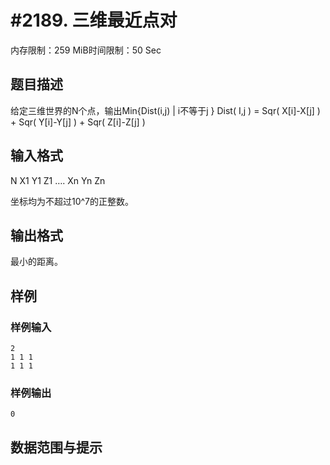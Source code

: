 # #2189. 三维最近点对

内存限制：259 MiB时间限制：50 Sec

## 题目描述

给定三维世界的N个点，输出Min{Dist(i,j) | i不等于j }
Dist( I,j ) = Sqr( X[i]-X[j] ) + Sqr( Y[i]-Y[j] ) + Sqr( Z[i]-Z[j] ) 


## 输入格式

N
X1 Y1 Z1
….
Xn Yn Zn

坐标均为不超过10^7的正整数。

## 输出格式

最小的距离。



## 样例

### 样例输入

    
    2
    1 1 1
    1 1 1
    
    

### 样例输出

    
    0
    
    

## 数据范围与提示
